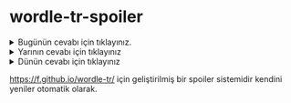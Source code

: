 # wordle-tr-spoiler

<details>
  <summary>Bugünün cevabı için tıklayınız.</summary>
  <br>
    <b> yakın </b>
</details>

<details>
  <summary>Yarının cevabı için tıklayınız</summary>
  <br>
   <b> ajite </b>
</details>

<details>
  <summary>Dünün cevabı için tıklayınız </summary>
  <br>
  <b> namaz </b>
</details>

https://f.github.io/wordle-tr/ için geliştirilmiş bir spoiler sistemidir kendini yeniler otomatik olarak.

